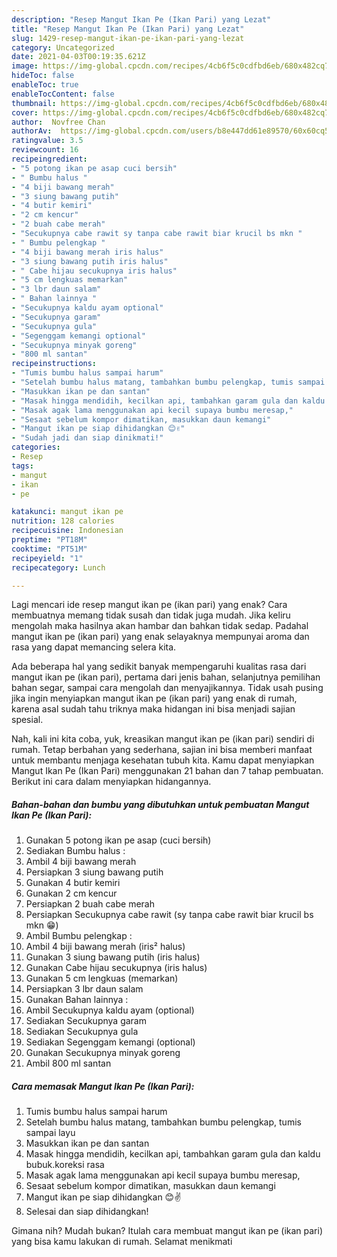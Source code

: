 ```yaml
---
description: "Resep Mangut Ikan Pe (Ikan Pari) yang Lezat"
title: "Resep Mangut Ikan Pe (Ikan Pari) yang Lezat"
slug: 1429-resep-mangut-ikan-pe-ikan-pari-yang-lezat
category: Uncategorized
date: 2021-04-03T00:19:35.621Z
image: https://img-global.cpcdn.com/recipes/4cb6f5c0cdfbd6eb/680x482cq70/mangut-ikan-pe-ikan-pari-foto-resep-utama.jpg
hideToc: false
enableToc: true
enableTocContent: false
thumbnail: https://img-global.cpcdn.com/recipes/4cb6f5c0cdfbd6eb/680x482cq70/mangut-ikan-pe-ikan-pari-foto-resep-utama.jpg
cover: https://img-global.cpcdn.com/recipes/4cb6f5c0cdfbd6eb/680x482cq70/mangut-ikan-pe-ikan-pari-foto-resep-utama.jpg
author:  Novfree Chan
authorAv:  https://img-global.cpcdn.com/users/b8e447dd61e89570/60x60cq50/avatar.jpg
ratingvalue: 3.5
reviewcount: 16
recipeingredient:
- "5 potong ikan pe asap cuci bersih"
- " Bumbu halus "
- "4 biji bawang merah"
- "3 siung bawang putih"
- "4 butir kemiri"
- "2 cm kencur"
- "2 buah cabe merah"
- "Secukupnya cabe rawit sy tanpa cabe rawit biar krucil bs mkn "
- " Bumbu pelengkap "
- "4 biji bawang merah iris halus"
- "3 siung bawang putih iris halus"
- " Cabe hijau secukupnya iris halus"
- "5 cm lengkuas memarkan"
- "3 lbr daun salam"
- " Bahan lainnya "
- "Secukupnya kaldu ayam optional"
- "Secukupnya garam"
- "Secukupnya gula"
- "Segenggam kemangi optional"
- "Secukupnya minyak goreng"
- "800 ml santan"
recipeinstructions:
- "Tumis bumbu halus sampai harum"
- "Setelah bumbu halus matang, tambahkan bumbu pelengkap, tumis sampai layu"
- "Masukkan ikan pe dan santan"
- "Masak hingga mendidih, kecilkan api, tambahkan garam gula dan kaldu bubuk.koreksi rasa"
- "Masak agak lama menggunakan api kecil supaya bumbu meresap,"
- "Sesaat sebelum kompor dimatikan, masukkan daun kemangi"
- "Mangut ikan pe siap dihidangkan 😊✌"
- "Sudah jadi dan siap dinikmati!"
categories:
- Resep
tags:
- mangut
- ikan
- pe

katakunci: mangut ikan pe 
nutrition: 128 calories
recipecuisine: Indonesian
preptime: "PT18M"
cooktime: "PT51M"
recipeyield: "1"
recipecategory: Lunch

---
```



Lagi mencari ide resep mangut ikan pe (ikan pari) yang enak? Cara membuatnya memang tidak susah dan tidak juga mudah. Jika keliru mengolah maka hasilnya akan hambar dan bahkan tidak sedap. Padahal mangut ikan pe (ikan pari) yang enak selayaknya mempunyai aroma dan rasa yang dapat memancing selera kita.


Ada beberapa hal yang sedikit banyak mempengaruhi kualitas rasa dari mangut ikan pe (ikan pari), pertama dari jenis bahan, selanjutnya pemilihan bahan segar, sampai cara mengolah dan menyajikannya. Tidak usah pusing jika ingin menyiapkan mangut ikan pe (ikan pari) yang enak di rumah, karena asal sudah tahu triknya maka hidangan ini bisa menjadi sajian spesial.




Nah, kali ini kita coba, yuk, kreasikan mangut ikan pe (ikan pari) sendiri di rumah. Tetap berbahan yang sederhana, sajian ini bisa memberi manfaat untuk membantu menjaga kesehatan tubuh kita. Kamu dapat menyiapkan Mangut Ikan Pe (Ikan Pari) menggunakan 21 bahan dan 7 tahap pembuatan. Berikut ini cara dalam menyiapkan hidangannya.

<!--inarticleads1-->

##### Bahan-bahan dan bumbu yang dibutuhkan untuk pembuatan Mangut Ikan Pe (Ikan Pari):

1. Gunakan 5 potong ikan pe asap (cuci bersih)
1. Sediakan  Bumbu halus :
1. Ambil 4 biji bawang merah
1. Persiapkan 3 siung bawang putih
1. Gunakan 4 butir kemiri
1. Gunakan 2 cm kencur
1. Persiapkan 2 buah cabe merah
1. Persiapkan Secukupnya cabe rawit (sy tanpa cabe rawit biar krucil bs mkn 😁)
1. Ambil  Bumbu pelengkap :
1. Ambil 4 biji bawang merah (iris² halus)
1. Gunakan 3 siung bawang putih (iris halus)
1. Gunakan  Cabe hijau secukupnya (iris halus)
1. Gunakan 5 cm lengkuas (memarkan)
1. Persiapkan 3 lbr daun salam
1. Gunakan  Bahan lainnya :
1. Ambil Secukupnya kaldu ayam (optional)
1. Sediakan Secukupnya garam
1. Sediakan Secukupnya gula
1. Sediakan Segenggam kemangi (optional)
1. Gunakan Secukupnya minyak goreng
1. Ambil 800 ml santan




<!--inarticleads2-->

##### Cara memasak Mangut Ikan Pe (Ikan Pari):

1. Tumis bumbu halus sampai harum
1. Setelah bumbu halus matang, tambahkan bumbu pelengkap, tumis sampai layu
1. Masukkan ikan pe dan santan
1. Masak hingga mendidih, kecilkan api, tambahkan garam gula dan kaldu bubuk.koreksi rasa
1. Masak agak lama menggunakan api kecil supaya bumbu meresap,
1. Sesaat sebelum kompor dimatikan, masukkan daun kemangi
1. Mangut ikan pe siap dihidangkan 😊✌
1. Selesai dan siap dihidangkan!



Gimana nih? Mudah bukan? Itulah cara membuat mangut ikan pe (ikan pari) yang bisa kamu lakukan di rumah. Selamat menikmati
